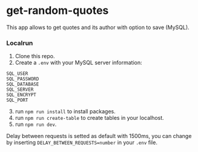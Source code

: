 # get-random-quotes

This app allows to get quotes and its author with option to save (MySQL).

### Localrun
1. Clone this repo.
2. Create a ```.env``` with your MySQL server information:
```
SQL_USER
SQL_PASSWORD
SQL_DATABASE
SQL_SERVER
SQL_ENCRYPT
SQL_PORT
```
3. run ```npm run install``` to install packages.
4. run ```npm run create-table``` to create tables in your localhost.
5. run ```npm run dev```.


Delay between requests is setted as default with 1500ms, you can change by inserting ```DELAY_BETWEEN_REQUESTS=number``` in your ```.env``` file.